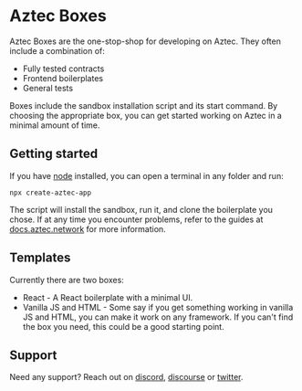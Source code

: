 # Aztec Boxes

Aztec Boxes are the one-stop-shop for developing on Aztec. They often include a combination of:

- Fully tested contracts
- Frontend boilerplates
- General tests

Boxes include the sandbox installation script and its start command. By choosing the appropriate box, you can get started working on Aztec in a minimal amount of time.

## Getting started

If you have [node](https://nodejs.org/en/download) installed, you can open a terminal in any folder and run:

`npx create-aztec-app`

The script will install the sandbox, run it, and clone the boilerplate you chose. If at any time you encounter problems, refer to the guides at [docs.aztec.network](https://docs.aztec.network) for more information.

## Templates

Currently there are two boxes:

- React - A React boilerplate with a minimal UI.
- Vanilla JS and HTML - Some say if you get something working in vanilla JS and HTML, you can make it work on any framework. If you can't find the box you need, this could be a good starting point.

## Support

Need any support? Reach out on [discord](https://discord.gg/DgWG2DBMyB), [discourse](https://discourse.aztec.network/) or [twitter](https://twitter.com/aztecnetwork).

